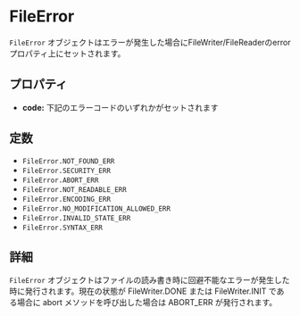 FileError
========

`FileError` オブジェクトはエラーが発生した場合にFileWriter/FileReaderのerrorプロパティ上にセットされます。 

プロパティ
----------

- __code:__ 下記のエラーコードのいずれかがセットされます

定数
---------

- `FileError.NOT_FOUND_ERR`
- `FileError.SECURITY_ERR`
- `FileError.ABORT_ERR`
- `FileError.NOT_READABLE_ERR`
- `FileError.ENCODING_ERR`
- `FileError.NO_MODIFICATION_ALLOWED_ERR`
- `FileError.INVALID_STATE_ERR`
- `FileError.SYNTAX_ERR`

詳細
-----------

`FileError` オブジェクトはファイルの読み書き時に回避不能なエラーが発生した時に発行されます。現在の状態が FileWriter.DONE または FileWriter.INIT である場合に abort メソッドを呼び出した場合は ABORT_ERR が発行されます。
